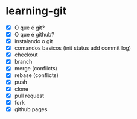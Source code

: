 # learning-git

- [x] O que é git?
- [x] O que é github?
- [x] instalando o git
- [x] comandos basicos (init status add commit log)
- [x] checkout
- [x] branch
- [x] merge (conflicts)
- [x] rebase (conflicts)
- [x] push
- [x] clone
- [x] pull request
- [x] fork
- [x] github pages
